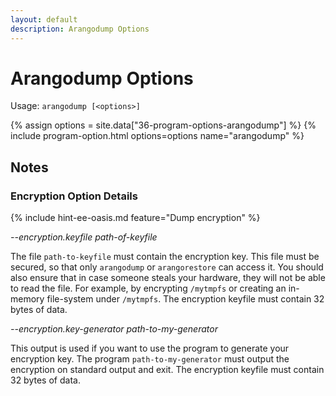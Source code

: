 ```yaml
---
layout: default
description: Arangodump Options
---
```

Arangodump Options
==================

Usage: `arangodump [<options>]`

{% assign options = site.data["36-program-options-arangodump"] %}
{% include program-option.html options=options name="arangodump" %}

Notes
-----

### Encryption Option Details

{% include hint-ee-oasis.md feature="Dump encryption" %}
 
*\--encryption.keyfile path-of-keyfile*

The file `path-to-keyfile` must contain the encryption key. This
file must be secured, so that only `arangodump` or `arangorestore` can access it.
You should also ensure that in case someone steals your hardware, they will not be
able to read the file. For example, by encrypting `/mytmpfs` or
creating an in-memory file-system under `/mytmpfs`. The encryption keyfile must 
contain 32 bytes of data.

*\--encryption.key-generator path-to-my-generator*

This output is used if you want to use the program to generate your encryption key.
The program `path-to-my-generator` must output the encryption on standard output
and exit. The encryption keyfile must contain 32 bytes of data.

